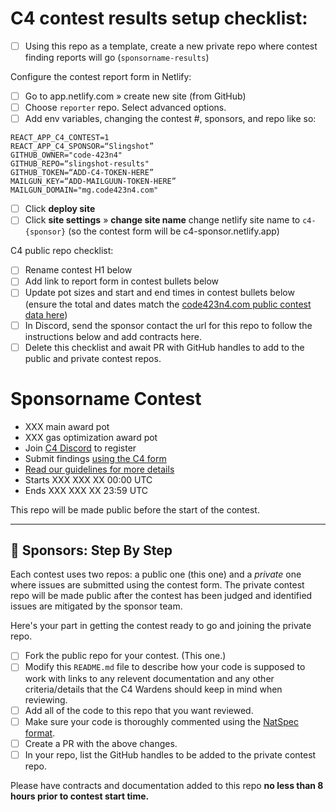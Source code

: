 # C4 contest results setup checklist:
- [ ] Using this repo as a template, create a new private repo where contest finding reports will go (`sponsorname-results`)

Configure the contest report form in Netlify:
- [ ] Go to app.netlify.com » create new site (from GitHub)
- [ ] Choose `reporter` repo. Select advanced options.
- [ ] Add env variables, changing the contest #, sponsors, and repo like so:
```
REACT_APP_C4_CONTEST=1
REACT_APP_C4_SPONSOR=“Slingshot”
GITHUB_OWNER="code-423n4"
GITHUB_REPO=“slingshot-results"
GITHUB_TOKEN=“ADD-C4-TOKEN-HERE”
MAILGUN_KEY=“ADD-MAILGUUN-TOKEN-HERE”
MAILGUN_DOMAIN="mg.code423n4.com"
```
- [ ] Click **deploy site**
- [ ] Click **site settings** » **change site name** change netlify site name to `c4-{sponsor}` (so the contest form will be c4-sponsor.netlify.app)

C4 public repo checklist:
- [ ] Rename contest H1 below
- [ ] Add link to report form in contest bullets below
- [ ] Update pot sizes and start and end times in contest bullets below (ensure the total and dates match the [code423n4.com public contest data here](https://github.com/code-423n4/code423n4.com/tree/main/data/contests))
- [ ] In Discord, send the sponsor contact the url for this repo to follow the instructions below and add contracts here.
- [ ] Delete this checklist and await PR with GitHub handles to add to the public and private contest repos.

# Sponsorname Contest
- XXX main award pot
- XXX gas optimization award pot
- Join [C4 Discord](https://discord.gg/EY5dvm3evD) to register
- Submit findings [using the C4 form](https://c4-XXXXXXXX.netlify.app/)
- [Read our guidelines for more details](https://code423n4.com/compete)
- Starts XXX XXX XX 00:00 UTC
- Ends XXX XXX XX 23:59 UTC

This repo will be made public before the start of the contest.

---

## :handshake: Sponsors: Step By Step
Each contest uses two repos: a public one (this one) and a _private_ one where issues are submitted using the contest form. The private contest repo will be made public after the contest has been judged and identified issues are mitigated by the sponsor team.

Here's your part in getting the contest ready to go and joining the private repo.

- [ ] Fork the public repo for your contest. (This one.)
- [ ] Modify this `README.md` file to describe how your code is supposed to work with links to any relevent documentation and any other criteria/details that the C4 Wardens should keep in mind when reviewing.
- [ ] Add all of the code to this repo that you want reviewed.
- [ ] Make sure your code is thoroughly commented using the [NatSpec format](https://docs.soliditylang.org/en/v0.5.10/natspec-format.html#natspec-format).
- [ ] Create a PR with the above changes.
- [ ] In your repo, list the GitHub handles to be added to the private contest repo.

Please have contracts and documentation added to this repo **no less than 8 hours prior to contest start time.**
